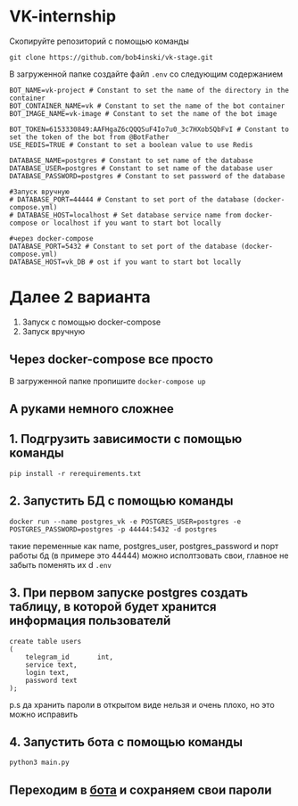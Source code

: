 # VK-internship
Скопируйте репозиторий с помощью команды
```
git clone https://github.com/bob4inski/vk-stage.git
```
В загруженной папке создайте файл `.env` со следующим содержанием 
```
BOT_NAME=vk-project # Constant to set the name of the directory in the container
BOT_CONTAINER_NAME=vk # Constant to set the name of the bot container
BOT_IMAGE_NAME=vk-image # Constant to set the name of the bot image

BOT_TOKEN=6153330849:AAFHgaZ6cQQQSuF4Io7u0_3c7HXobSQbFvI # Constant to set the token of the bot from @BotFather
USE_REDIS=TRUE # Constant to set a boolean value to use Redis

DATABASE_NAME=postgres # Constant to set name of the database
DATABASE_USER=postgres # Constant to set name of the database user
DATABASE_PASSWORD=postgres # Constant to set password of the database

#Запуск вручную
# DATABASE_PORT=44444 # Constant to set port of the database (docker-compose.yml)
# DATABASE_HOST=localhost # Set database service name from docker-compose or localhost if you want to start bot locally

#через docker-compose 
DATABASE_PORT=5432 # Constant to set port of the database (docker-compose.yml)
DATABASE_HOST=vk_DB # ost if you want to start bot locally

```
# Далее 2 варианта 
1. Запуск с помощью docker-compose 
2. Запуск вручную

## Через docker-compose все просто

В загруженной папке пропишите ```docker-compose up``` 



## А руками немного сложнее

## 1. Подгрузить зависимости с помощью команды

```
pip install -r rerequirements.txt
```

## 2. Запустить БД с помощью команды  

```
docker run --name postgres_vk -e POSTGRES_USER=postgres -e POSTGRES_PASSWORD=postgres -p 44444:5432 -d postgres
```
такие переменные как name, postgres_user, postgres_password и порт работы бд (в примере это 44444) можно исполтзовать свои, главное не забыть поменять их d `.env`

## 3. При первом запуске postgres создать таблицу, в которой будет хранится информация пользователй 


```
create table users
(
    telegram_id       int,
  	service text,
  	login text,
  	password text
);
```
p.s да хранить пароли в открытом виде нельзя и очень плохо, но это можно исправить

## 4. Запустить бота с помощью команды

```
python3 main.py
```

##  Переходим в [бота](https://t.me/vk_stage_bot) и сохраняем свои пароли
